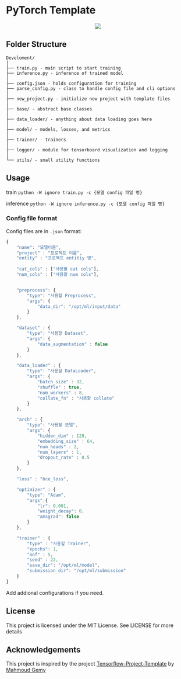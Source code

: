 # PyTorch Template

<p align="center"><img src="https://user-images.githubusercontent.com/65529313/168410313-cf5b2222-55b5-4dad-94cb-ffc98e4221bf.png" /></p>


## Folder Structure
  ```
  Develoment/
  │
  ├── train.py - main script to start training
  ├── inference.py - inference of trained model
  │
  ├── config.json - holds configuration for training
  ├── parse_config.py - class to handle config file and cli options
  │
  ├── new_project.py - initialize new project with template files
  │
  ├── base/ - abstract base classes
  │
  ├── data_loader/ - anything about data loading goes here
  │
  ├── model/ - models, losses, and metrics
  │
  ├── trainer/ - trainers
  │
  ├── logger/ - module for tensorboard visualization and logging
  │  
  └── utils/ - small utility functions
  ```

## Usage
train
`python -W ignore train.py -c {모델 config 파일 명}`

inference
`python -W ignore inference.py -c {모델 config 파일 명}`

### Config file format
Config files are in `.json` format:
```javascript
{
    "name": "모델이름",
    "project" : "프로젝트 이름",
    "entity" : "프로젝트 entitiy 명",
    
    "cat_cols" : ["사용할 cat cols"], 
    "num_cols" : ["사용할 num cols"],


    "preprocess": {
        "type": "사용할 Preprocess",
        "args": {
            "data_dir": "/opt/ml/input/data"
        }
    },

    "dataset" : {
        "type": "사용할 Dataset",
        "args": {
            "data_augmentation" : false
        }
    },

    "data_loader" : {
        "type": "사용할 DataLoader",
        "args": {
            "batch_size" : 32,
            "shuffle" : true,
            "num_workers" : 8,
            "collate_fn" : "시용할 collate"
        }
    },

    "arch" : {
        "type": "사용할 모델",
        "args": {
            "hidden_dim" : 128,
            "embedding_size" : 64,
            "num_heads" : 2,
            "num_layers" : 1,
            "dropout_rate" : 0.5
        }
    },

    "loss" : "bce_loss",

    "optimizer" : {
        "type": "Adam",
        "args":{
            "lr": 0.001,
            "weight_decay": 0,
            "amsgrad": false
        }
    },

    "trainer" : {
        "type" : "사용할 Trainer",
        "epochs": 1,
        "oof" : 5,
        "seed" : 22,
        "save_dir": "/opt/ml/model",
        "submission_dir": "/opt/ml/submission" 
    }
}
```

Add addional configurations if you need.

## License
This project is licensed under the MIT License. See  LICENSE for more details

## Acknowledgements
This project is inspired by the project [Tensorflow-Project-Template](https://github.com/MrGemy95/Tensorflow-Project-Template) by [Mahmoud Gemy](https://github.com/MrGemy95)
